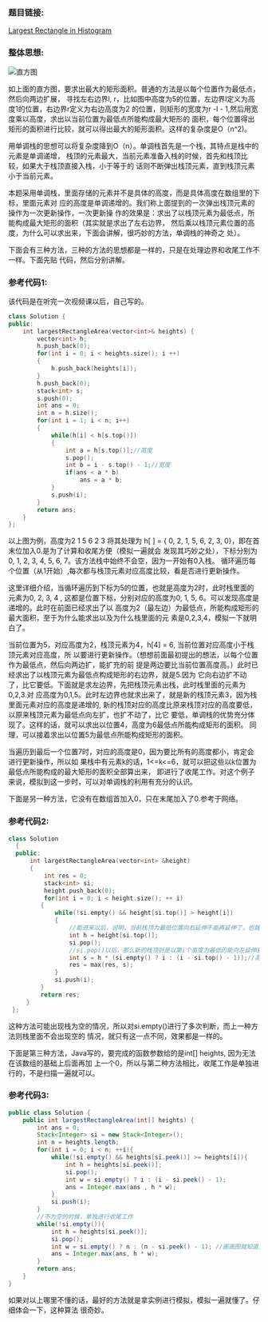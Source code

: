 ### 题目链接:
[Largest Rectangle in Histogram][1]


### 整体思想:
![直方图][2]

如上面的直方图，要求出最大的矩形面积。普通的方法是以每个位置作为最低点，然后向两边扩展，
寻找左右边界l, r，比如图中高度为5的位置，左边界l定义为高度1的位置，右边界r定义为右边高度为2
的位置，则矩形的宽度为r -l - 1,然后用宽度乘以高度，求出以当前位置为最低点所能构成最大矩形的
面积，每个位置得出矩形的面积进行比较，就可以得出最大的矩形面积。这样的复杂度是O（n^2)。

用单调栈的思想可以将复杂度降到O（n）。单调栈首先是一个栈，其特点是栈中的元素是单调递增，
栈顶的元素最大，当前元素准备入栈的时候，首先和栈顶比较，如果大于栈顶直接入栈，小于等于的
话则不断弹出栈顶元素，直到栈顶元素小于当前元素。

本题采用单调栈，里面存储的元素并不是具体的高度，而是具体高度在数组里的下标，里面元素对
应的高度是单调递增的。我们称上面提到的一次弹出栈顶元素的操作为一次更新操作，一次更新操
作的效果是：求出了以栈顶元素为最低点，所能构成最大矩形的面积（其实就是求出了左右边界，
然后乘以栈顶元素位置的高度，为什么可以求出来，下面会讲解，很巧妙的方法，单调栈的神奇之
处）。

下面会有三种方法，三种的方法的思想都是一样的，只是在处理边界和收尾工作不一样。下面先贴
代码，然后分别讲解。


### 参考代码1:
该代码是在听完一次视频课以后，自己写的。
```cpp
class Solution {
public:
    int largestRectangleArea(vector<int>& heights) {
        vector<int> h;
        h.push_back(0);
        for(int i = 0; i < heights.size(); i ++)
        {
            h.push_back(heights[i]);
        }
        h.push_back(0);
        stack<int> s;
        s.push(0);
        int ans = 0;
        int n = h.size();
        for(int i = 1; i < n; i++)
        {
            while(h[i] < h[s.top()])
            {
                int a = h[s.top()];//高度
                s.pop();
                int b = i - s.top() - 1;//宽度
                if(ans < a * b)
                    ans = a * b;
            }
            s.push(i);
        }
        return ans;
    }
};

```
以上图为例，高度为2 1 5 6 2 3
将其处理为 h[ ] = { 0, 2, 1, 5, 6, 2, 3, 0}，即在首末位加入0.是为了计算和收尾方便（模拟一遍就会
发现其巧妙之处），下标分别为0, 1, 2, 3, 4, 5, 6, 7。该方法栈中始终不会空，因为一开始有0入栈。
循环遍历每个位置（从1开始）,每次都与栈顶元素对应高度比较，看是否进行更新操作。

这里详细介绍，当循环遍历到下标为5的位置，也就是高度为2时，此时栈里面的元素为0, 2, 3, 4 ,
这都是位置下标，分别对应的高度为0, 1, 5, 6。可以发现高度是递增的。此时在前面已经求出了以
高度为2（最左边）为最低点，所能构成矩形的最大面积，至于为什么能求出以及为什么栈里面的元
素是0,2,3,4，模拟一下就明白了。

当前位置为5，对应高度为2，栈顶元素为4，h[4] = 6, 当前位置对应高度小于栈顶元素对应高度，所
以要进行更新操作。（想想前面最初提出的想法，以每个位置作为最低点，然后向两边扩，能扩充的前
提是两边要比当前位置高度高。）此时已经求出了以栈顶元素为最低点构成矩形的右边界，就是5.因为
它向右边扩不动了，比它要低。下面就是求左边界，先把栈顶元素出栈，此时栈里面的元素为0,2,3.对
应高度为0,1,5。此时左边界也就求出来了，就是新的栈顶元素3，因为栈里面元素对应的高度是递增的,
新的栈顶对应的高度比原来栈顶对应的高度要低，以原来栈顶元素为最低点向左扩，也扩不动了，比它
要低，单调栈的优势充分体现了。这样的话，就可以求出以位置4，高度为6最低点所能构成矩形的面积。
同理，可以接着求出以位置5为最低点所能构成矩形的面积。

当遍历到最后一个位置7时，对应的高度是0，因为要比所有的高度都小，肯定会进行更新操作，所以如
果栈中有元素k的话，1<=k<=6，就可以把这些以k位置为最低点所能构成的最大矩形的面积全部算出来，
即进行了收尾工作。对这个例子来说，模拟到这一步时，可以对单调栈的利用有充分的认识。

下面是另一种方法，它没有在数组首加入0，只在末尾加入了0.参考于网络。
### 参考代码2:
```cpp
class Solution
  {
  public:
      int largestRectangleArea(vector<int> &height)
      {
          int res = 0;
          stack<int> si;
          height.push_back(0);
          for(int i = 0; i < height.size(); ++ i)
         {
             while(!si.empty() && height[si.top()] > height[i])
             {
                 //能进来以后，说明，当前栈顶为最低位置向右延伸不能再延伸了，也就是右边界就是i
                 int h = height[si.top()];
                 si.pop();
                 //si.pop()以后，那么新的栈顶则是以第i个高度为最低的能向左延伸到的左边界
                 int s = h * (si.empty() ? i : (i - si.top() - 1));//高度*宽度就是长方形的面积
                 res = max(res, s);
             }
             si.push(i);
         }
         return res;
     }
 };
```
这种方法可能出现栈为空的情况，所以对si.empty()进行了多次判断，而上一种方法则栈里面不会出现空的
情况，就只有这一点不同，效果都是一样的。

下面是第三种方法，Java写的，要完成的函数参数给的是int[] heights, 因为无法在该数组的基础上后面再加
上一个0，所以与第二种方法相比，收尾工作是单独进行的，不是扫描一遍就可以。
### 参考代码3:
```java
public class Solution {
    public int largestRectangleArea(int[] heights) {
        int ans = 0;
        Stack<Integer> si = new Stack<Integer>();
        int n = heights.length;
        for(int i = 0; i < n; ++i){
        	while(!si.empty() && heights[si.peek()] >= heights[i]){
        		int h = heights[si.peek()];
        		si.pop();
        		int w = si.empty() ? i : (i - si.peek() - 1);
        		ans = Integer.max(ans , h * w);
        	}
        	si.push(i);
        }
        //不为空的时候，单独进行收尾工作
        while(!si.empty()){
        	int h = heights[si.peek()];
        	si.pop();
        	int w = si.empty() ? n : (n - si.peek() - 1); //画画图就知道为什么了
        	ans = Integer.max(ans, h * w);
        }
        return ans;
    }
}
```
如果对以上哪里不懂的话，最好的方法就是拿实例进行模拟，模拟一遍就懂了。仔细体会一下，这种算法
很奇妙。



  [1]:https://leetcode.com/problems/largest-rectangle-in-histogram/
  [2]: http://articles.leetcode.com/wp-content/uploads/2012/04/histogram_area.png
